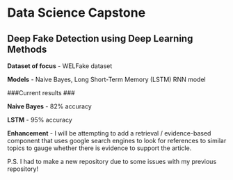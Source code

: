 # Data Science Capstone
## Deep Fake Detection using Deep Learning Methods 

**Dataset of focus**  - WELFake dataset

**Models** - Naive Bayes, Long Short-Term Memory (LSTM) RNN model 

###Current results ###

**Naive Bayes** - 82% accuracy 

**LSTM** - 95% accuracy 

**Enhancement** - I will be attempting to add a retrieval / evidence-based component that uses google search engines to look for references to similar topics to gauge whether there is evidence to support the article. 


P.S. 
I had to make a new repository due to some issues with my previous repository! 
